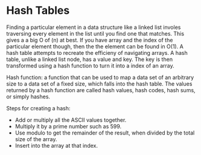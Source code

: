 # Hash Tables

 Finding a particular element in a data structure like a linked list involes traversing every element in the list until you find one 
 that matches. This gives a a big O of (n) at best. If you have array and the index of the particular element though, then the the 
 element can be found in O(1). A hash table attempts to recreate the efficieny of navigating arrays. A hash table, unlike a linked list 
 node, has a value and key. The key is then transformed using a hash function to turn it into a index of an array.

 Hash function: a function that can be used to map a data set of an arbitrary size to a data set of a fixed size, which falls into the 
 hash table. The values returned by a hash function are called hash values, hash codes, hash sums, or simply hashes.
 
Steps for creating a hash:
- Add or multiply all the ASCII values together.
- Multiply it by a prime number such as 599.
- Use modulo to get the remainder of the result, when divided by the total size of the array.
- Insert into the array at that index.


